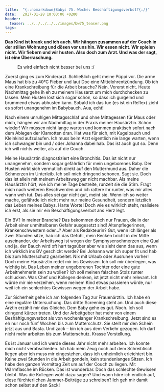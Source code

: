 ```yaml
---
title:  "{::nomarkdown}Babys 75. Woche: Beschäftigungsverbot?{:/}"
date:   2017-01-28 10:00:00 +0200
header:
  teaser: ../../../../../images/bw75_teaser.png
tags:
---
```

**Das Kind ist krank und ich auch. Wir hängen zusammen auf der Couch in der stillen Wohnung und dösen vor uns hin. Wir essen nicht. Wir spielen nicht. Wir fiebern und wir husten. Also doch zum Arzt. Und was der sagt, ist eine Überraschung.**

<figure>
  <img src="../../../../../images/bw75.jpg" alt="">
  <figcaption>Es wird einfach nicht besser bei uns :/</figcaption>
</figure>

Zuerst ging es zum Kinderarzt. Schließlich geht meine Püppi vor. Die arme Maus hat bis zu 40°C Fieber und laut Doc eine Mittelohrentzündung. Ob ich eine Krankschreibung für die Arbeit brauche? Nein. Vorerst nicht. Heute Nachmittag gehe ih eh zu meinem Hausarzt um mich durchchecken zu lassen. Mein Husten löst sich sogar schon, so dass ich gurgelnd und brummend etwas abhusten kann. Sobald ich das tue (es ist ein Reflex) zieht es sofort unangenehm im Babybauch. Aua, echt!

Nach einem unruhigen Mittagsschlaf und ohne Mittagessen für Maus oder mich, hängen wir am Nachmittag in der Praxis meiner Hausärztin. Schon wieder! Wir müssen nicht lange warten und kommen praktisch sofort nach dem Ablegen der Klamotten dran. Hat was für sich, mit Kugelbauch und Kleinkind aufzulaufen. Ich muss beim Arzt eigentlich nie lange warten, wenn ich schwanger bin und / oder Johanna dabei hab. Das ist auch gut so. Denn ich will nichts weiter, als auf die Couch.

Meine Hausärztin diagnostiziert eine Bronchitis. Das ist nicht nur unangenehm, sondern sogar gefährlich für mein ungeborenes Baby. Der Husten wirkt sich vermutlich direkt auf den Muttermund aus. Daher die Schmerzen im Unterleib. Ich soll mich dringend schonen. Sagt sie. Doch das ist allein mit meinem Arbeitsweg gar nicht machbar. Als meine Hausärztin hört, wie ich meine Tage bestreite, runzelt sie die Stirn. Fragt mich nach weiteren Beschwerden und ich rattere ihr runter, was mir alles wann weh tut. Das alles sei gar nicht gut, meint sie. Wenn ich so weiter mache, gefährde ich nicht mehr nur meine Gesundheit, sondern letztlich das Leben meines Babys. Harte Worte! Doch wie es wirklich steht, realisiere ich erst, als sie mir ein Beschäftigungsverbot ans Herz legt.

Ein BV? In meiner Branche? Das bekommen doch nur Frauen, die in der Arbeit einer unmittelbaren Gefahr ausgesetzt sind! Altenpflegerinnen, Krankenschwestern oder…? Aber als Redakteurin? Gut, wenn ich länger als zwei Stunden sitze, hab ich das Gefühl, mein Becken bricht in der Mitte auseinander, der Arbeitsweg ist wegen der Symphysenschmerzen eine Qual und ja, der Bauch wird oft hart tagsüber aber wie sieht denn das aus, wenn ich wirklich ins BV geschickt werde? Bei Johanna war ich super fit und hab bis zum Mutterschutz gearbeitet. Nix mit Urlaub oder Ausruhen vorher! Doch meine Hausärztin redet mir ins Gewissen. Ich soll mir überlegen, was wichtig ist. Das Leben meiner ungeborenen Tochter oder eine gute Arbeitnehmerin sein zu wollen? Ich soll meinen falschen Stolz runter schlucken. Was Chef und Kollegen denken, ist jetzt nicht mehr relevant. Ich würde mir nie verzeihen, wenn meinem Kind etwas passieren würde, nur weil ich ein schlechtes Gewissen wegen der Arbeit habe.

Zur Sicherheit gehe ich am folgenden Tag zur Frauenärztin. Ich habe eh eine reguläre Untersuchung. Das dritte Screening steht an. Und auch diese Ärztin erzählt mir das Gleiche. Dem Baby gehe es gut. Noch. Ich soll dringend kürzer treten. Und der Arbeitgeber hat mehr von einem Beshäftigungsverbot als von wochenlanger Krankschreibung. Jetzt sind es eh nur noch fünf Wochen bis zum Mutterschutz. Sie stellt mir den Schein jetzt aus und Basta. Und zack – bin ich aus dem Verkehr gezogen. Ich darf nicht mehr arbeiten bis zum Mutterschutz. Krasse Vorstellung.

Es ist Januar und ich werde dieses Jahr nicht mehr arbeiten. Ich konnte mich nicht verabschieden. Ich hab mein Zeug noch auf dem Schreibtisch liegen aber ich muss mir eingestehen, dass ich unheimlich erleichtert bin. Keine zwei Stunden in die Arbeit gondeln, kein stundenlanges Sitzen. Ich habe den ganzen Vormittag Zeit um auf der Couch zu liegen. Mit Wärmflasche im Rücken. Das ist wunderbar. Doch das schlechte Gewissen bleibt. Was die Kollegen wohl dazu sagen? Und wann höre ich endlich auf, diese fürchterlichen Jammer-Beiträge zu schreiben? Ich geh mir damit schon selbst auf den Sack!